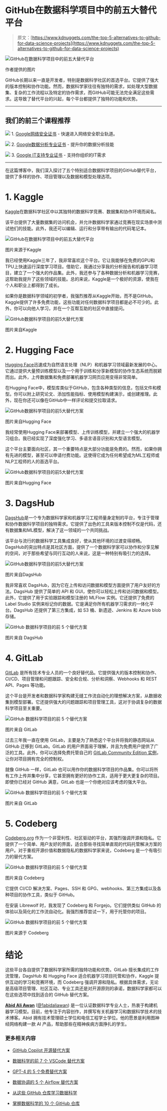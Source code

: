 # GitHub在数据科学项目中的前五大替代平台

> 原文：[https://www.kdnuggets.com/the-top-5-alternatives-to-github-for-data-science-projects](https://www.kdnuggets.com/the-top-5-alternatives-to-github-for-data-science-projects)

![GitHub在数据科学项目中的前五大替代平台](../Images/9ae9ffeecbd4fa1183a7da8399942bf0.png)

作者提供的图片

GitHub长期以来一直是开发者，特别是数据科学社区的首选平台。它提供了强大的版本控制和协作功能。然而，数据科学家往往有独特的需求，如处理大型数据集、复杂的工作流程以及特定的协作需求，而GitHub可能无法完全满足这些需求。这导致了替代平台的兴起，每个平台都提供了独特的功能和优势。

* * *

## 我们的前三个课程推荐

![](../Images/0244c01ba9267c002ef39d4907e0b8fb.png) 1\. [Google网络安全证书](https://www.kdnuggets.com/google-cybersecurity) - 快速进入网络安全职业轨道。

![](../Images/e225c49c3c91745821c8c0368bf04711.png) 2\. [Google数据分析专业证书](https://www.kdnuggets.com/google-data-analytics) - 提升你的数据分析技能

![](../Images/0244c01ba9267c002ef39d4907e0b8fb.png) 3\. [Google IT支持专业证书](https://www.kdnuggets.com/google-itsupport) - 支持你组织的IT需求

* * *

在这篇博客中，我们深入探讨了五个特别适合数据科学项目的GitHub替代平台，提供了多样的协作、项目管理以及数据和模型处理选项。

# 1\. Kaggle

[Kaggle](https://www.kaggle.com/kingabzpro)在数据科学社区中以其独特的数据科学竞赛、数据集和协作环境而闻名。

该平台提供了大量数据集的访问机会，并允许数据科学家通过竞赛在现实场景中测试他们的技能。此外，我还可以编辑、运行和分享带有输出的代码笔记本。

![GitHub在数据科学项目中的前五大替代平台](../Images/39f9ce6844a27a66fad1d25e087a0ff8.png)

图片来源于Kaggle

我已经使用Kaggle三年了，我非常喜欢这个平台。它让我能够在免费的GPU和TPU上快速运行深度学习项目。借助它，我通过分享我的分析报告和机器学习项目，建立了一个强大的作品集。此外，我还参与了各种数据分析和机器学习竞赛，这帮助我提升了这些领域的技能。总的来说，Kaggle是一个极好的资源，使我在个人和职业上都得到了成长。

如果你是数据科学领域的初学者，我强烈推荐从Kaggle开始，而不是GitHub。Kaggle提供了许多免费功能，这些功能对任何数据科学项目都是必不可少的。此外，你可以向他人学习，并在一个互帮互助的社区中直接提问。

![GitHub数据科学项目的前5大替代方案](../Images/6292dc30781fec09eea8b8442490de48.png)

图片来自Kaggle

# 2\. Hugging Face

[Hugging Face](https://huggingface.co/kingabzpro)迅速成为自然语言处理（NLP）和机器学习领域最新发展的中心。它通过提供大量预训练模型以及一个用于训练和分享新模型的协作生态系统而脱颖而出。此外，上传数据集和免费部署机器学习网页应用变得非常简单。

在Hugging Face中，模型库类似于GitHub，包含各种类型的信息，包括文件和模型。你可以附上研究论文、添加性能指标、使用模型构建演示，或创建推理。此外，现在你还可以像在GitHub中一样评论和提交拉取请求。

![GitHub数据科学项目的前5大替代方案](../Images/3f20ae1138ba1f9b6a4967e2b0b1bfa7.png)

图片来自Hugging Face

我经常使用Hugging Face来部署模型、上传训练模型，并建立一个强大的机器学习组合。我已经实现了深度强化学习、多语言语音识别和大型语言模型。

这个平台主要面向社区，其一个重要特点是大部分功能是免费的。然而，如果你拥有先进的模型，甚至可以申请付费功能。这使得它成为任何希望成为ML工程师或NLP工程师的人的首选平台。

![GitHub数据科学项目的前5大替代方案](../Images/ccfc985899e7c8d5ff0f2705b7c247e6.png)

图片来自Hugging Face

# 3\. DagsHub

[DagsHub](https://dagshub.com/kingabzpro)是一个专为数据科学家和机器学习工程师量身定制的平台，专注于管理和协作数据科学项目的独特需求。它提供了出色的工具来版本控制不仅是代码，还有数据集和ML模型，解决了这一领域的一个共同挑战。

该平台与流行的数据科学工具集成良好，使从其他环境的过渡变得顺畅。DagsHub的突出特点是其社区方面，提供了一个数据科学家可以协作和分享见解的空间，对于那些希望与同行互动的人来说，这是一种特别有吸引力的选择。

![GitHub数据科学项目的前5大替代方案](../Images/57fdee4c4c56ead714c0dd7c32a2a43c.png)

图片来自DagsHub

我非常喜欢 DagsHub，因为它在上传和访问数据和模型方面提供了用户友好的方法。DagsHub 提供了简单的 API 和 GUI，使你可以轻松上传和访问数据和模型。此外，它提供了用于实验跟踪和模型注册的 MLFlow 实例。它还提供了免费的 Label Studio 实例来标记你的数据。它是满足你所有机器学习需求的一体化平台。DagsHub 还提供了第三方集成，如 S3 桶、新遗迹、Jenkins 和 Azure blob 存储。

![GitHub 数据科学项目的前 5 个替代方案](../Images/7967c47b85eaebdf7469357cb3550295.png)

图片来自 DagsHub

# 4\. GitLab

[GitLab](https://gitlab.com/kingabzpro) 是所有技术专业人员的一个良好替代品。它提供强大的版本控制和协作、CI/CD、项目管理和问题跟踪、安全和合规、分析和洞察、Webhooks 和 REST API、Pages 等功能。

这个平台是开发者和数据科学家构建无缝工作流自动化的理想解决方案，从数据收集到模型部署。它还提供强大的问题跟踪和项目管理工具，这对于协调复杂的数据科学项目至关重要。

![GitHub 数据科学项目的前 5 个替代方案](../Images/7f6c5ad9524755a4f2f7e632df7347e2.png)

图片来自 GitLab

过去三年我一直在使用 GitLab，主要是为了熟悉这个平台并将我的静态网站从 GitHub 迁移到 GitLab。GitLab 的用户界面易于理解，并且为免费用户提供了广泛的工具。此外，你可以选择免费托管自己的 [GitLab Community Edition 实例](https://gitlab.com/rluna-gitlab/gitlab-ce)，让你对项目拥有完全的控制权。

就像 GitHub 一样，GitLab 也可以用作你的数据科学项目的作品集。你可以将所有工作上传并集中分享，它甚至拥有更好的协作工具，适用于更大更复杂的项目。即使你已经对 GitHub 满意，GitLab 也是一个你绝对应该考虑的强大平台。

![GitHub 数据科学项目的前 5 个替代方案](../Images/056aff1e663a2f185189cc957e5efd76.png)

图片来自 GitLab

# 5\. Codeberg

[Codeberg.org](https://codeberg.org/kingabzpro) 作为一个非营利性、社区驱动的平台，其强烈强调开源和隐私。它提供了一个简单、用户友好的界面，适合那些寻找简单直观的代码托管解决方案的用户。对于重视开源价值和数据隐私的数据科学家来说，Codeberg 是一个有吸引力的替代方案。

![GitHub 数据科学项目的前 5 个替代方案](../Images/1664d561d8ed5e775f2239a6dd8fce5d.png)

图片来自 Codeberg

它提供 CI/CD 解决方案、Pages、SSH 和 GPG、webhooks、第三方集成以及各种项目的协作工具，类似于 GitHub。

在安装 Librewolf 时，我发现了 Codeberg 和 Forgejo。它们提供类似 GitHub 的体验以及简化的工作流自动化。我强烈推荐尝试一下，用于托管你的项目。

![GitHub 数据科学项目的前 5 个替代方案](../Images/8f0d59e18c516ff71fb766bd224f3a50.png)

图片来源于 Codeberg

# 结论

这些平台各自提供了数据科学家所需的独特功能和优势。GitLab 擅长集成的工作流管理，DagsHub 和 Hugging Face 适合机器学习项目托管和协作，Kaggle 提供互动的学习和竞赛环境，而 Codeberg 强调开源和隐私。根据具体需求，无论是高级项目管理、社区互动、专业工具还是对开源原则的承诺，数据科学家都可以在这些选项中找到适合的 GitHub 替代方案。

[](https://www.polywork.com/kingabzpro)****[Abid Ali Awan](https://www.polywork.com/kingabzpro)**** ([@1abidaliawan](https://www.linkedin.com/in/1abidaliawan)) 是一位认证数据科学专业人士，热衷于构建机器学习模型。目前，他专注于内容创作，并撰写有关机器学习和数据科学技术的技术博客。Abid 拥有技术管理硕士学位和电信工程学士学位。他的愿景是利用图神经网络构建一款 AI 产品，帮助那些在精神疾病方面挣扎的学生。

### 更多相关内容

+   [GitHub Copilot 开源替代方案](https://www.kdnuggets.com/2021/07/github-copilot-open-source-alternatives-code-generation.html)

+   [数据科学的前 7 个 VSCode 替代方案](https://www.kdnuggets.com/top-7-alternatives-to-vscode-for-data-science)

+   [GPT-4 的 5 个免费替代方案](https://www.kdnuggets.com/top-5-free-alternatives-to-gpt4)

+   [数据协调的 5 个 Airflow 替代方案](https://www.kdnuggets.com/5-airflow-alternatives-for-data-orchestration)

+   [从这些 GitHub 仓库学习数据科学](https://www.kdnuggets.com/2022/12/learn-data-science-github-repositories.html)

+   [掌握数据科学的 10 个 GitHub 仓库](https://www.kdnuggets.com/10-github-repositories-to-master-data-science)
